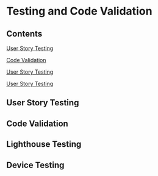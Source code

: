 # Testing and Code Validation

## Contents

[User Story Testing](#user-story-testing)

[Code Validation](#code-validation)

[User Story Testing](#Lighthouse-testing)

[User Story Testing](#device-testing)


## User Story Testing

## Code Validation

## Lighthouse Testing

## Device Testing
